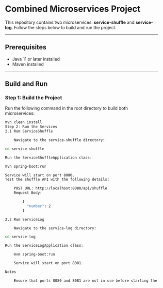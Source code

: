 # Combined Microservices Project

This repository contains two microservices: **service-shuffle** and **service-log**. Follow the steps below to build and run the project.

---

## Prerequisites
- Java 11 or later installed
- Maven installed

---

## Build and Run

### Step 1: Build the Project
Run the following command in the root directory to build both microservices:
```bash
mvn clean install
Step 2: Run the Services
2.1 Run ServiceShuffle

    Navigate to the service-shuffle directory:

cd service-shuffle

Run the ServiceShuffleApplication class:

mvn spring-boot:run

Service will start on port 8080.
Test the shuffle API with the following details:

    POST URL: http://localhost:8080/api/shuffle
    Request Body:

        {
          "number": 2
        }

2.2 Run ServiceLog

    Navigate to the service-log directory:

cd service-log

Run the ServiceLogApplication class:

    mvn spring-boot:run

    Service will start on port 8081.

Notes

    Ensure that ports 8080 and 8081 are not in use before starting the services.
